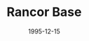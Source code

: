 ---
mission_id: rancor
slug: "rancor-base"
editorsChoice:
title: "Rancor Base"
authors: 
    - "Jason Muhs"
date: 1995-12-15
filename: "rancor1.zip"
description: "Rancor Squad has decided that it's imperative that you invade Rancor Base and steal a sample of the Phrix Metal. Your tactical officer has warned you that the base is filled with troops and you'll need all the ammo you can get."
cover: "rancor.png"
levelReplaced:	SECBASE
difficulty: no
bm:	no
fme: no
wax: no
three_do: no
voc: no
gmd: no
vue: no
lfd: no
base: "New level from scratch" 
editors: "DFUSE 1.00"

---